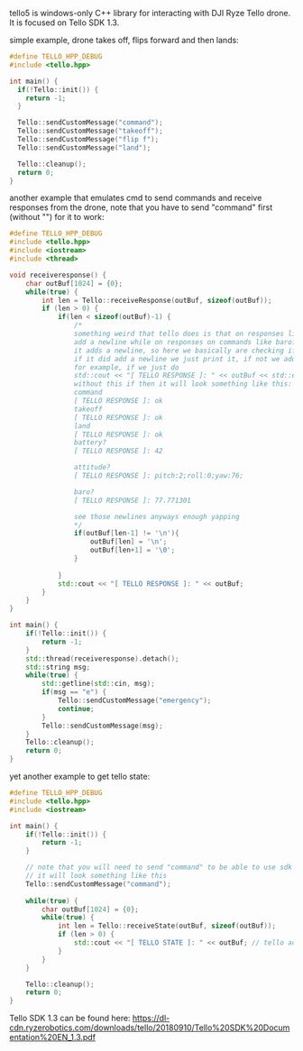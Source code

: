 tello5 is windows-only C++ library for interacting with DJI Ryze Tello drone. It is focused on Tello SDK 1.3.

simple example, drone takes off, flips forward and then lands:
```cpp
#define TELLO_HPP_DEBUG
#include <tello.hpp>

int main() {
  if(!Tello::init()) {
    return -1;
  }

  Tello::sendCustomMessage("command");
  Tello::sendCustomMessage("takeoff");
  Tello::sendCustomMessage("flip f");
  Tello::sendCustomMessage("land");

  Tello::cleanup();
  return 0;
}
```

another example that emulates cmd to send commands and receive responses from the drone,
note that you have to send "command" first (without "") for it to work:
```cpp
#define TELLO_HPP_DEBUG
#include <tello.hpp>
#include <iostream>
#include <thread>

void receiveresponse() {
    char outBuf[1024] = {0};
    while(true) {
        int len = Tello::receiveResponse(outBuf, sizeof(outBuf));
        if (len > 0) {
            if(len < sizeof(outBuf)-1) {
                /*
                something weird that tello does is that on responses like error or ok it does not
                add a newline while on responses on commands like baro? attitude? speed? battery?
                it adds a newline, so here we basically are checking if it added a newline
                if it did add a newline we just print it, if not we add a newline and also print
                for example, if we just do
                std::cout << "[ TELLO RESPONSE ]: " << outBuf << std::endl;
                without this if then it will look something like this:
                command
                [ TELLO RESPONSE ]: ok
                takeoff
                [ TELLO RESPONSE ]: ok
                land
                [ TELLO RESPONSE ]: ok
                battery?
                [ TELLO RESPONSE ]: 42

                attitude?
                [ TELLO RESPONSE ]: pitch:2;roll:0;yaw:76;

                baro?
                [ TELLO RESPONSE ]: 77.771301

                see those newlines anyways enough yapping
                */
                if(outBuf[len-1] != '\n'){
                    outBuf[len] = '\n';
                    outBuf[len+1] = '\0';
                }
                
            }
            std::cout << "[ TELLO RESPONSE ]: " << outBuf;
        }
    }
}

int main() {
    if(!Tello::init()) {
        return -1;
    }
    std::thread(receiveresponse).detach();
    std::string msg;
    while(true) {
        std::getline(std::cin, msg);
        if(msg == "e") {
            Tello::sendCustomMessage("emergency");
            continue;
        }
        Tello::sendCustomMessage(msg);
    }
    Tello::cleanup();
    return 0;
}
```
yet another example to get tello state:
```cpp
#define TELLO_HPP_DEBUG
#include <tello.hpp>
#include <iostream>

int main() {
    if(!Tello::init()) {
        return -1;
    }

    // note that you will need to send "command" to be able to use sdk commands
    // it will look something like this
    Tello::sendCustomMessage("command");
  
    while(true) {
        char outBuf[1024] = {0};
        while(true) {
            int len = Tello::receiveState(outBuf, sizeof(outBuf));
            if (len > 0) {
                std::cout << "[ TELLO STATE ]: " << outBuf; // tello adds a newline on state
            }
        }
    }

    Tello::cleanup();
    return 0;
}
```

Tello SDK 1.3 can be found here: https://dl-cdn.ryzerobotics.com/downloads/tello/20180910/Tello%20SDK%20Documentation%20EN_1.3.pdf

